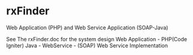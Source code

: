 # rxFinder
Web Application (PHP) and Web Service Application (SOAP-Java) 

See The rxFinder.doc for the system design
Web Application - PHP(Code Igniter)
Java - WebService - (SOAP) Web Service Implementation 
